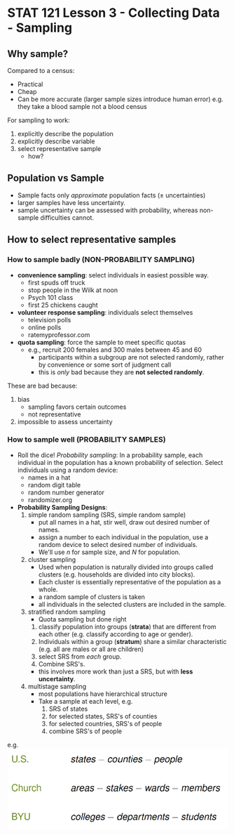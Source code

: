 # STAT 121 Lesson 3 - Collecting Data - Sampling
## Why sample?
Compared to a census:
 * Practical
 * Cheap
 * Can be more accurate (larger sample sizes introduce human error)
e.g. they take a blood sample not a blood census

For sampling to work:
1. explicitly describe the population
2. explicitly describe variable
3. select representative sample
	 * how?

## Population vs Sample
* Sample facts only *approximate* population facts ($\pm$ uncertainties)
* larger samples have less uncertainty.
* sample uncertainty can be assessed with probability, whereas non-sample difficulties cannot.

## How to select representative samples
### How to sample badly (**NON-PROBABILITY SAMPLING**)
* **convenience sampling**: select individuals in easiest possible way.
	 * first spuds off truck
	 * stop people in the Wilk at noon
	 * Psych 101 class
	 * first 25 chickens caught
* **volunteer response sampling**: individuals select themselves
	 * television polls
	 * online polls
	 * ratemyprofessor.com
* **quota sampling**: force the sample to meet specific quotas
	 * e.g., recruit 200 females and 300 males between 45 and 60
		 * participants within a subgroup are not selected randomly, rather by convenience or some sort of judgment call
		 * this is *only* bad because they are **not selected randomly**.

These are bad because:
1. bias
	 * sampling favors certain outcomes
	 * not representative
2. impossible to assess uncertainty

### How to sample well (**PROBABILITY SAMPLES**)
 * Roll the dice! *Probability sampling*: In a probability sample, each individual in the population has a known probability of selection. Select individuals using a random device:
	 * names in a hat
	 * random digit table
	 * random number generator
	 * randomizer.org
 * **Probability Sampling Designs**:
	1. simple random sampling (SRS, simple random sample)
		* put all names in a hat, stir well, draw out desired number of names.
		* assign a number to each individual in the population, use a random device to select desired number of individuals.
		* We'll use $n$ for sample size, and $N$ for population.
	2. cluster sampling
		* Used when population is naturally divided into groups called clusters (e.g. households are divided into city blocks).
		* Each cluster is essentially representative of the population as a whole.
		* a random sample of clusters is taken
		* all individuals in the selected clusters are included in the sample.
	3. stratified random sampling
		* Quota sampling but done right
		1. classify population into groups (**strata**) that are different from each other (e.g. classify according to age or gender).
		2. Individuals within a group (**stratum**) share a similar characteristic (e.g. all are males or all are children)
		3. select SRS from *each* group.
		4. Combine SRS's.
		* this involves more work than just a SRS, but with **less uncertainty**.
	4. multistage sampling
		* most populations have hierarchical structure
		* Take a sample at each level, e.g.
			1. SRS of states
			2. for selected states, SRS's of counties
			3. for selected countries, SRS's of people
			4. combine SRS's of people

e.g.
![](img/lesson_3_0.png)
